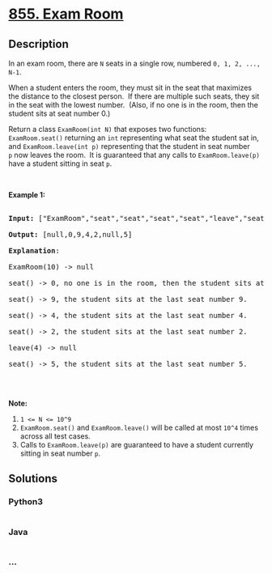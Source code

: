 # [855. Exam Room](https://leetcode.com/problems/exam-room)



## Description

<p>In an exam room, there are <code>N</code> seats in a single row, numbered <code>0, 1, 2, ..., N-1</code>.</p>



<p>When a student enters the room, they must sit in the seat that maximizes the distance to the closest person.&nbsp; If there are multiple such seats, they sit in the seat with the lowest number.&nbsp; (Also, if no one is in the room, then the student sits at seat number 0.)</p>



<p>Return a class <code>ExamRoom(int N)</code>&nbsp;that exposes two functions: <code>ExamRoom.seat()</code>&nbsp;returning an <code>int</code>&nbsp;representing what seat the student sat in, and <code>ExamRoom.leave(int p)</code>&nbsp;representing that the student in seat number <code>p</code>&nbsp;now leaves the room.&nbsp; It is guaranteed that any calls to <code>ExamRoom.leave(p)</code> have a student sitting in seat <code>p</code>.</p>



<p>&nbsp;</p>



<p><strong>Example 1:</strong></p>



<pre>

<strong>Input: </strong><span id="example-input-1-1">[&quot;ExamRoom&quot;,&quot;seat&quot;,&quot;seat&quot;,&quot;seat&quot;,&quot;seat&quot;,&quot;leave&quot;,&quot;seat&quot;]</span>, <span id="example-input-1-2">[[10],[],[],[],[],[4],[]]</span>

<strong>Output: </strong><span id="example-output-1">[null,0,9,4,2,null,5]</span>

<span><strong>Explanation</strong>:

ExamRoom(10) -&gt; null

seat() -&gt; 0, no one is in the room, then the student sits at seat number 0.

seat() -&gt; 9, the student sits at the last seat number 9.

seat() -&gt; 4, the student sits at the last seat number 4.

seat() -&gt; 2, the student sits at the last seat number 2.

leave(4) -&gt; null

seat() -&gt; 5, the student sits at the last seat number 5.</span>

</pre>



<p><span>​​​​​​​</span></p>



<p><strong>Note:</strong></p>



<ol>
	<li><code>1 &lt;= N &lt;= 10^9</code></li>
	<li><code>ExamRoom.seat()</code> and <code>ExamRoom.leave()</code> will be called at most <code>10^4</code> times across all test cases.</li>
	<li>Calls to <code>ExamRoom.leave(p)</code> are guaranteed to have a student currently sitting in seat number <code>p</code>.</li>
</ol>



## Solutions

<!-- tabs:start -->

### **Python3**

```python

```

### **Java**

```java

```

### **...**

```

```

<!-- tabs:end -->
